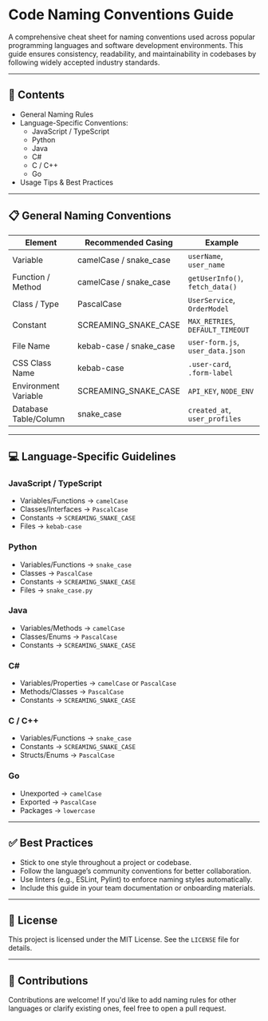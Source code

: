 # Code Naming Conventions Guide

A comprehensive cheat sheet for naming conventions used across popular programming languages and software development environments. This guide ensures consistency, readability, and maintainability in codebases by following widely accepted industry standards.

---

## 📘 Contents

- General Naming Rules
- Language-Specific Conventions:
  - JavaScript / TypeScript
  - Python
  - Java
  - C#
  - C / C++
  - Go
- Usage Tips & Best Practices

---

## 📋 General Naming Conventions

| Element                 | Recommended Casing       | Example                        |
|-------------------------|--------------------------|--------------------------------|
| Variable                | camelCase / snake_case   | `userName`, `user_name`        |
| Function / Method       | camelCase / snake_case   | `getUserInfo()`, `fetch_data()`|
| Class / Type            | PascalCase               | `UserService`, `OrderModel`    |
| Constant                | SCREAMING_SNAKE_CASE     | `MAX_RETRIES`, `DEFAULT_TIMEOUT` |
| File Name               | kebab-case / snake_case  | `user-form.js`, `user_data.json` |
| CSS Class Name          | kebab-case               | `.user-card`, `.form-label`    |
| Environment Variable    | SCREAMING_SNAKE_CASE     | `API_KEY`, `NODE_ENV`          |
| Database Table/Column   | snake_case               | `created_at`, `user_profiles`  |

---

## 💻 Language-Specific Guidelines

### JavaScript / TypeScript
- Variables/Functions → `camelCase`
- Classes/Interfaces → `PascalCase`
- Constants → `SCREAMING_SNAKE_CASE`
- Files → `kebab-case`

### Python
- Variables/Functions → `snake_case`
- Classes → `PascalCase`
- Constants → `SCREAMING_SNAKE_CASE`
- Files → `snake_case.py`

### Java
- Variables/Methods → `camelCase`
- Classes/Enums → `PascalCase`
- Constants → `SCREAMING_SNAKE_CASE`

### C#
- Variables/Properties → `camelCase` or `PascalCase`
- Methods/Classes → `PascalCase`
- Constants → `SCREAMING_SNAKE_CASE`

### C / C++
- Variables/Functions → `snake_case`
- Constants → `SCREAMING_SNAKE_CASE`
- Structs/Enums → `PascalCase`

### Go
- Unexported → `camelCase`
- Exported → `PascalCase`
- Packages → `lowercase`

---

## ✅ Best Practices

- Stick to one style throughout a project or codebase.
- Follow the language’s community conventions for better collaboration.
- Use linters (e.g., ESLint, Pylint) to enforce naming styles automatically.
- Include this guide in your team documentation or onboarding materials.

---

## 📄 License

This project is licensed under the MIT License. See the `LICENSE` file for details.

---

## 🙌 Contributions

Contributions are welcome! If you'd like to add naming rules for other languages or clarify existing ones, feel free to open a pull request.
